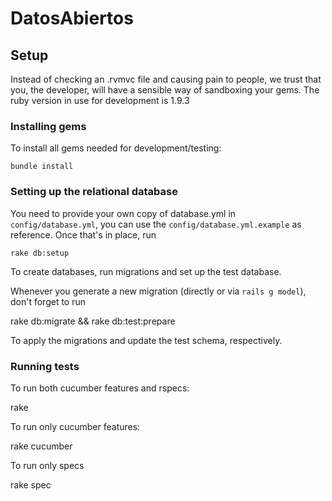# DatosAbiertos

## Setup

Instead of checking an .rvmvc file and causing pain to people, we trust
that you, the developer, will have a sensible way of sandboxing your
gems. The ruby version in use for development is 1.9.3

### Installing gems

To install all gems needed for development/testing:

    bundle install

### Setting up the relational database

You need to provide your own copy of database.yml in
`config/database.yml`, you can use the `config/database.yml.example` as
reference. Once that's in place, run

    rake db:setup

To create databases, run migrations and set up the test database. 

Whenever you generate a new migration (directly or via `rails g model`),
don't forget to run

  rake db:migrate && rake db:test:prepare

To apply the migrations and update the test schema, respectively. 

### Running tests

To run both cucumber features and rspecs:
  
  rake

To run only cucumber features:

  rake cucumber

To run only specs

  rake spec
 
